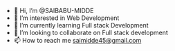 - 👋 Hi, I’m @SAIBABU-MIDDE
- 👀 I’m interested in Web Development
- 🌱 I’m currently learning Full stack Development
- 💞️ I’m looking to collaborate on Full stack development
- 📫 How to reach me saimidde45@gmail.com

<!---
SAIBABU-MIDDE/SAIBABU-MIDDE is a ✨ special ✨ repository because its `README.md` (this file) appears on your GitHub profile.
You can click the Preview link to take a look at your changes.
--->

